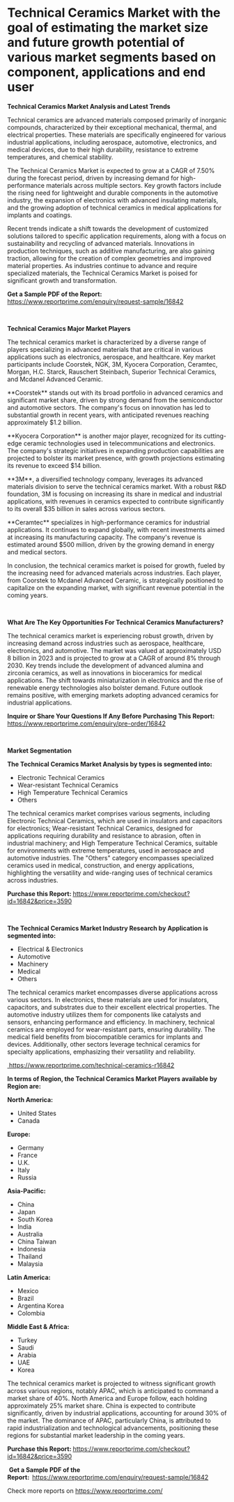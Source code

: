 <p><h1>Technical Ceramics Market with the goal of estimating the market size and future growth potential of various market segments based on component, applications and end user</h1></p><p><strong>Technical Ceramics Market Analysis and Latest Trends</strong></p>
<p><p>Technical ceramics are advanced materials composed primarily of inorganic compounds, characterized by their exceptional mechanical, thermal, and electrical properties. These materials are specifically engineered for various industrial applications, including aerospace, automotive, electronics, and medical devices, due to their high durability, resistance to extreme temperatures, and chemical stability.</p><p>The Technical Ceramics Market is expected to grow at a CAGR of 7.50% during the forecast period, driven by increasing demand for high-performance materials across multiple sectors. Key growth factors include the rising need for lightweight and durable components in the automotive industry, the expansion of electronics with advanced insulating materials, and the growing adoption of technical ceramics in medical applications for implants and coatings.</p><p>Recent trends indicate a shift towards the development of customized solutions tailored to specific application requirements, along with a focus on sustainability and recycling of advanced materials. Innovations in production techniques, such as additive manufacturing, are also gaining traction, allowing for the creation of complex geometries and improved material properties. As industries continue to advance and require specialized materials, the Technical Ceramics Market is poised for significant growth and transformation.</p></p>
<p><strong>Get a Sample PDF of the Report:&nbsp;</strong> <a href="https://www.reportprime.com/enquiry/request-sample/16842?utm_campaign=3385&utm_medium=2&utm_source=Github&utm_content=ia&utm_term=18032025&utm_id=technical-ceramics">https://www.reportprime.com/enquiry/request-sample/16842</a></p>
<p>&nbsp;</p>
<p><strong>Technical Ceramics Major Market Players</strong></p>
<p><p>The technical ceramics market is characterized by a diverse range of players specializing in advanced materials that are critical in various applications such as electronics, aerospace, and healthcare. Key market participants include Coorstek, NGK, 3M, Kyocera Corporation, Ceramtec, Morgan, H.C. Starck, Rauschert Steinbach, Superior Technical Ceramics, and Mcdanel Advanced Ceramic.</p><p>**Coorstek** stands out with its broad portfolio in advanced ceramics and significant market share, driven by strong demand from the semiconductor and automotive sectors. The company's focus on innovation has led to substantial growth in recent years, with anticipated revenues reaching approximately $1.2 billion.</p><p>**Kyocera Corporation** is another major player, recognized for its cutting-edge ceramic technologies used in telecommunications and electronics. The company's strategic initiatives in expanding production capabilities are projected to bolster its market presence, with growth projections estimating its revenue to exceed $14 billion.</p><p>**3M**, a diversified technology company, leverages its advanced materials division to serve the technical ceramics market. With a robust R&D foundation, 3M is focusing on increasing its share in medical and industrial applications, with revenues in ceramics expected to contribute significantly to its overall $35 billion in sales across various sectors. </p><p>**Ceramtec** specializes in high-performance ceramics for industrial applications. It continues to expand globally, with recent investments aimed at increasing its manufacturing capacity. The company's revenue is estimated around $500 million, driven by the growing demand in energy and medical sectors.</p><p>In conclusion, the technical ceramics market is poised for growth, fueled by the increasing need for advanced materials across industries. Each player, from Coorstek to Mcdanel Advanced Ceramic, is strategically positioned to capitalize on the expanding market, with significant revenue potential in the coming years.</p></p>
<p>&nbsp;</p>
<p><strong>What Are The Key Opportunities For Technical Ceramics Manufacturers?</strong></p>
<p><p>The technical ceramics market is experiencing robust growth, driven by increasing demand across industries such as aerospace, healthcare, electronics, and automotive. The market was valued at approximately USD 8 billion in 2023 and is projected to grow at a CAGR of around 8% through 2030. Key trends include the development of advanced alumina and zirconia ceramics, as well as innovations in bioceramics for medical applications. The shift towards miniaturization in electronics and the rise of renewable energy technologies also bolster demand. Future outlook remains positive, with emerging markets adopting advanced ceramics for industrial applications.</p></p>
<p><strong>Inquire or Share Your Questions If Any Before Purchasing This Report:</strong> <a href="https://www.reportprime.com/enquiry/pre-order/16842?utm_campaign=3385&utm_medium=2&utm_source=Github&utm_content=ia&utm_term=18032025&utm_id=technical-ceramics">https://www.reportprime.com/enquiry/pre-order/16842</a></p>
<p>&nbsp;</p>
<p><strong>Market Segmentation</strong></p>
<p><strong>The Technical Ceramics Market Analysis by types is segmented into:</strong></p>
<p><ul><li>Electronic Technical Ceramics</li><li>Wear-resistant Technical Ceramics</li><li>High Temperature Technical Ceramics</li><li>Others</li></ul></p>
<p><p>The technical ceramics market comprises various segments, including Electronic Technical Ceramics, which are used in insulators and capacitors for electronics; Wear-resistant Technical Ceramics, designed for applications requiring durability and resistance to abrasion, often in industrial machinery; and High Temperature Technical Ceramics, suitable for environments with extreme temperatures, used in aerospace and automotive industries. The "Others" category encompasses specialized ceramics used in medical, construction, and energy applications, highlighting the versatility and wide-ranging uses of technical ceramics across industries.</p></p>
<p><strong>Purchase this Report:&nbsp;</strong><a href="https://www.reportprime.com/checkout?id=16842&price=3590&utm_campaign=3385&utm_medium=2&utm_source=Github&utm_content=ia&utm_term=18032025&utm_id=technical-ceramics">https://www.reportprime.com/checkout?id=16842&price=3590</a></p>
<p>&nbsp;</p>
<p><strong>The Technical Ceramics Market Industry Research by Application is segmented into:</strong></p>
<p><ul><li>Electrical & Electronics</li><li>Automotive</li><li>Machinery</li><li>Medical</li><li>Others</li></ul></p>
<p><p>The technical ceramics market encompasses diverse applications across various sectors. In electronics, these materials are used for insulators, capacitors, and substrates due to their excellent electrical properties. The automotive industry utilizes them for components like catalysts and sensors, enhancing performance and efficiency. In machinery, technical ceramics are employed for wear-resistant parts, ensuring durability. The medical field benefits from biocompatible ceramics for implants and devices. Additionally, other sectors leverage technical ceramics for specialty applications, emphasizing their versatility and reliability.</p></p>
<p><a href="https://www.reportprime.com/technical-ceramics-r16842?utm_campaign=3385&utm_medium=2&utm_source=Github&utm_content=ia&utm_term=18032025&utm_id=technical-ceramics">&nbsp;https://www.reportprime.com/technical-ceramics-r16842</a></p>
<p><strong>In terms of Region, the Technical Ceramics Market Players available by Region are:</strong></p>
<p>
    <p> <strong> North America: </strong>
        <ul>
            <li>United States</li>
            <li>Canada</li>
        </ul>
        </p> 
    <p> <strong> Europe: </strong>
        <ul>
            <li>Germany</li>
            <li>France</li>
            <li>U.K.</li>
            <li>Italy</li>
            <li>Russia</li>
        </ul>
        </p> 
    <p> <strong> Asia-Pacific: </strong>
        <ul>
            <li>China</li>
            <li>Japan</li>
            <li>South Korea</li>
            <li>India</li>
            <li>Australia</li>
            <li>China Taiwan</li>
            <li>Indonesia</li>
            <li>Thailand</li>
            <li>Malaysia</li>
        </ul>
        </p> 
    <p> <strong> Latin America: </strong>
        <ul>
            <li>Mexico</li>
            <li>Brazil</li>
            <li>Argentina Korea</li>
            <li>Colombia</li>
        </ul>
        </p> 
    <p> <strong> Middle East & Africa: </strong>
        <ul>
            <li>Turkey</li>
            <li>Saudi</li>
            <li>Arabia</li>
            <li>UAE</li>
            <li>Korea</li>
        </ul>
    </p>
    </p>
<p><p>The technical ceramics market is projected to witness significant growth across various regions, notably APAC, which is anticipated to command a market share of 40%. North America and Europe follow, each holding approximately 25% market share. China is expected to contribute significantly, driven by industrial applications, accounting for around 30% of the market. The dominance of APAC, particularly China, is attributed to rapid industrialization and technological advancements, positioning these regions for substantial market leadership in the coming years.</p></p>
<p><strong>Purchase this Report: </strong><a href="https://www.reportprime.com/checkout?id=16842&price=3590&utm_campaign=3385&utm_medium=2&utm_source=Github&utm_content=ia&utm_term=18032025&utm_id=technical-ceramics">https://www.reportprime.com/checkout?id=16842&price=3590</a></p>
<p>&nbsp;<strong>Get a Sample PDF of the Report:&nbsp;&nbsp;</strong><a href="https://www.reportprime.com/enquiry/request-sample/16842?utm_campaign=3385&utm_medium=2&utm_source=Github&utm_content=ia&utm_term=18032025&utm_id=technical-ceramics">https://www.reportprime.com/enquiry/request-sample/16842</a></p>
<p><strong></strong></p>
<p>Check more reports on <a href="https://www.reportprime.com/?utm_campaign=3385&utm_medium=2&utm_source=Github&utm_content=ia&utm_term=18032025&utm_id=technical-ceramics">https://www.reportprime.com/</a></p>